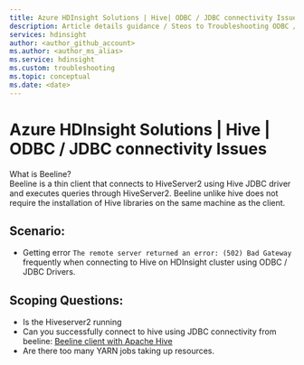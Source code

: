 ```yaml
---
title: Azure HDInsight Solutions | Hive| ODBC / JDBC connectivity Issues
description: Article details guidance / Steos to Troubleshooting ODBC / JDBC connectivity issue
services: hdinsight
author: <author_github_account>
ms.author: <author_ms_alias>
ms.service: hdinsight
ms.custom: troubleshooting
ms.topic: conceptual
ms.date: <date>
---
```


# Azure HDInsight Solutions | Hive | ODBC / JDBC connectivity Issues

What is Beeline?  
Beeline is a thin client that connects to HiveServer2 using Hive JDBC driver and executes queries through HiveServer2.  Beeline unlike hive does not require the installation of Hive libraries on the same machine as the client.

## Scenario: 
  -  Getting error ```The remote server returned an error: (502) Bad Gateway``` frequently when connecting to Hive on HDInsight cluster using ODBC / JDBC Drivers.
## Scoping Questions:
  -   Is the Hiveserver2 running
  -   Can you successfully connect to hive using JDBC connectivity from beeline:
  [Beeline client with Apache Hive](https://docs.microsoft.com/en-us/azure/hdinsight/hadoop/apache-hadoop-use-hive-beeline)
  -   Are there too many YARN jobs taking up resources.
  


